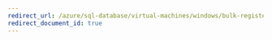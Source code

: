 ```yaml
---
redirect_url: /azure/sql-database/virtual-machines/windows/bulk-register-with-resource-provider
redirect_document_id: true
---
```

